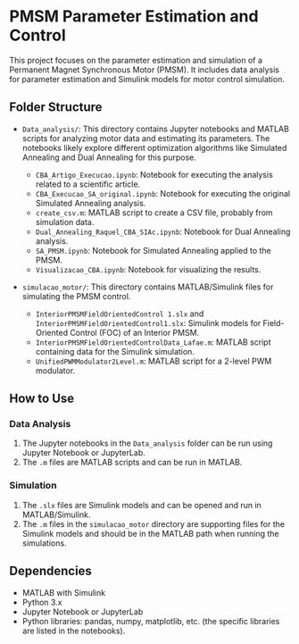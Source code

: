 # PMSM Parameter Estimation and Control

This project focuses on the parameter estimation and simulation of a Permanent Magnet Synchronous Motor (PMSM). It includes data analysis for parameter estimation and Simulink models for motor control simulation.

## Folder Structure

*   `Data_analysis/`: This directory contains Jupyter notebooks and MATLAB scripts for analyzing motor data and estimating its parameters. The notebooks likely explore different optimization algorithms like Simulated Annealing and Dual Annealing for this purpose.
    *   `CBA_Artigo_Execucao.ipynb`: Notebook for executing the analysis related to a scientific article.
    *   `CBA_Execucao_SA_original.ipynb`: Notebook for executing the original Simulated Annealing analysis.
    *   `create_csv.m`: MATLAB script to create a CSV file, probably from simulation data.
    *   `Dual_Annealing_Raquel_CBA_SIAc.ipynb`: Notebook for Dual Annealing analysis.
    *   `SA_PMSM.ipynb`: Notebook for Simulated Annealing applied to the PMSM.
    *   `Visualizacao_CBA.ipynb`: Notebook for visualizing the results.

*   `simulacao_motor/`: This directory contains MATLAB/Simulink files for simulating the PMSM control.
    *   `InteriorPMSMFieldOrientedControl 1.slx` and `InteriorPMSMFieldOrientedControl1.slx`: Simulink models for Field-Oriented Control (FOC) of an Interior PMSM.
    *   `InteriorPMSMFieldOrientedControlData_Lafae.m`: MATLAB script containing data for the Simulink simulation.
    *   `UnifiedPWMModulator2Level.m`: MATLAB script for a 2-level PWM modulator.

## How to Use

### Data Analysis

1.  The Jupyter notebooks in the `Data_analysis` folder can be run using Jupyter Notebook or JupyterLab.
2.  The `.m` files are MATLAB scripts and can be run in MATLAB.

### Simulation

1.  The `.slx` files are Simulink models and can be opened and run in MATLAB/Simulink.
2.  The `.m` files in the `simulacao_motor` directory are supporting files for the Simulink models and should be in the MATLAB path when running the simulations.

## Dependencies

*   MATLAB with Simulink
*   Python 3.x
*   Jupyter Notebook or JupyterLab
*   Python libraries: pandas, numpy, matplotlib, etc. (the specific libraries are listed in the notebooks).
